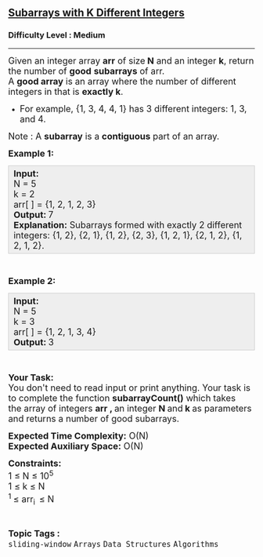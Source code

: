 <h2><a href="https://www.geeksforgeeks.org/problems/subarrays-with-k-different-integers/1">Subarrays with K Different Integers</a></h2><h3>Difficulty Level : Medium</h3><hr><div class="problems_problem_content__Xm_eO"><p><span style="font-size:18px">Given an integer array <strong>arr</strong> of size<strong> N</strong> and an integer <strong>k</strong>, return the number of <strong>good</strong> <strong>subarrays</strong> of arr.<br>
A <strong>good array</strong> is an array where the number of different integers in that is <strong>exactly k</strong>.</span></p>

<ul>
	<li><span style="font-size:18px">For example, {1, 3, 4, 4, 1} has 3 different integers: 1, 3, and 4.</span></li>
</ul>

<p><span style="font-size:18px">Note : A <strong>subarray</strong> is a <strong>contiguous</strong> part of an array.</span></p>

<p><span style="font-size:18px"><strong>Example 1:</strong></span></p>

<div style="background: rgb(238, 238, 238); border: 1px solid rgb(204, 204, 204); padding: 5px 10px; --darkreader-inline-bgimage: initial; --darkreader-inline-bgcolor:#222426; --darkreader-inline-border-top:#3e4446; --darkreader-inline-border-right:#3e4446; --darkreader-inline-border-bottom:#3e4446; --darkreader-inline-border-left:#3e4446;"><span style="font-size:18px"><strong>Input:</strong><br>
N = 5<br>
k = 2<br>
arr[ ] = {1, 2, 1, 2, 3}<br>
<strong>Output: </strong>7<br>
<strong>Explanation:</strong>&nbsp;Subarrays formed with exactly 2 different integers: {1, 2},&nbsp;{2, 1},&nbsp;{1, 2},&nbsp;{2, 3},&nbsp;{1, 2, 1},&nbsp;{2, 1, 2},&nbsp;{1, 2, 1, 2}.</span></div>

<p>&nbsp;</p>

<p><span style="font-size:18px"><strong>Example 2:</strong></span></p>

<div style="background: rgb(238, 238, 238); border: 1px solid rgb(204, 204, 204); padding: 5px 10px; --darkreader-inline-bgimage: initial; --darkreader-inline-bgcolor:#222426; --darkreader-inline-border-top:#3e4446; --darkreader-inline-border-right:#3e4446; --darkreader-inline-border-bottom:#3e4446; --darkreader-inline-border-left:#3e4446;"><span style="font-size:18px"><strong>Input:</strong><br>
N = 5<br>
k = 3<br>
arr[ ] = {1, 2, 1, 3, 4}<br>
<strong>Output: </strong>3</span></div>

<p>&nbsp;</p>

<p><span style="font-size:18px"><strong>Your Task:</strong><br>
You don't need to read input or print anything. Your task is to complete the function <strong>subarrayCount()</strong>&nbsp;which takes the&nbsp;array of&nbsp;integers <strong>arr&nbsp;, </strong>an integer&nbsp;<strong>N </strong>and<strong> k&nbsp;</strong>as parameters and returns a number of good subarrays.</span></p>

<p><span style="font-size:18px"><strong>Expected Time Complexity:</strong>&nbsp;O(N)<br>
<strong>Expected Auxiliary Space:</strong>&nbsp;O(N)</span></p>

<p><span style="font-size:18px"><strong>Constraints:</strong><br>
1 ≤ N ≤ 10<sup>5</sup><br>
1 ≤ k&nbsp;≤ N<br>
<sup>1&nbsp;</sup>≤ arr<sub>i&nbsp; </sub>≤ N</span></p>
</div><br><p><span style=font-size:18px><strong>Topic Tags : </strong><br><code>sliding-window</code>&nbsp;<code>Arrays</code>&nbsp;<code>Data Structures</code>&nbsp;<code>Algorithms</code>&nbsp;